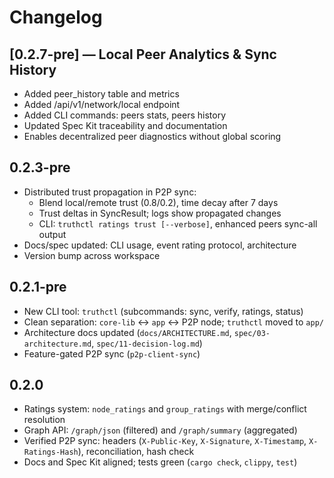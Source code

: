 # Changelog

## [0.2.7-pre] — Local Peer Analytics & Sync History
- Added peer_history table and metrics
- Added /api/v1/network/local endpoint
- Added CLI commands: peers stats, peers history
- Updated Spec Kit traceability and documentation
- Enables decentralized peer diagnostics without global scoring

## 0.2.3-pre
- Distributed trust propagation in P2P sync:
  - Blend local/remote trust (0.8/0.2), time decay after 7 days
  - Trust deltas in SyncResult; logs show propagated changes
  - CLI: `truthctl ratings trust [--verbose]`, enhanced peers sync-all output
- Docs/spec updated: CLI usage, event rating protocol, architecture
- Version bump across workspace

## 0.2.1-pre
- New CLI tool: `truthctl` (subcommands: sync, verify, ratings, status)
- Clean separation: `core-lib` ↔ `app` ↔ P2P node; `truthctl` moved to `app/`
- Architecture docs updated (`docs/ARCHITECTURE.md`, `spec/03-architecture.md`, `spec/11-decision-log.md`)
- Feature-gated P2P sync (`p2p-client-sync`)

## 0.2.0
- Ratings system: `node_ratings` and `group_ratings` with merge/conflict resolution
- Graph API: `/graph/json` (filtered) and `/graph/summary` (aggregated)
- Verified P2P sync: headers (`X-Public-Key`, `X-Signature`, `X-Timestamp`, `X-Ratings-Hash`), reconciliation, hash check
- Docs and Spec Kit aligned; tests green (`cargo check`, `clippy`, `test`)
